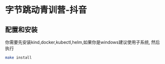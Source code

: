 # 字节跳动青训营-抖音

## 配置和安装

你需要先安装kind,docker,kubectl,helm,如果你是windows建议使用子系统,
然后执行

```bash
make install
```
